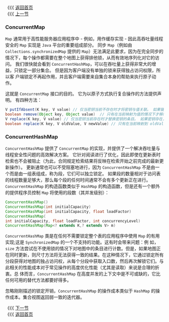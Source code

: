 《《《 [返回首页](../README.md)       <br/>
《《《 [上一节](03_SortedMap_and_NavigableMap.md)

### ConcurrentMap

`Map` 通常用于高性能服务器应用程序中 - 例如，用作缓存实现 - 因此高吞吐量线程安全的 `Map` 实现是 `Java` 平台的重要组成部分。 同步 `Map`（例如由 
`Collections.synchronizedMap` 提供的 `Map`）无法满足此要求，因为在完全同步的情况下，每个操作都需要在整个地图上获得排他锁，从而有效地序列化对它的访
问。 我们很快就会看到 `ConcurrentHashMap`，可以在吞吐量上获得非常大的增益，只锁定一部分集合。 但是因为客户端没有单独的锁来获得独占访问权限，所以客
户端锁定不再起作用，并且客户端需要来自集合本身的帮助来执行原子动作。

这就是 `ConcurrentMap` 接口的目的。 它为以原子方式执行复合操作的方法提供声明。 有四种方法：

```java
V putIfAbsent(K key, V value) // 仅当密钥当前不存在时才将密钥与值关联。 如果键存在，则返回旧值（可以为空），否则返回 null
boolean remove(Object key, Object value)  // 只有在当前映射为值的情况下才移除键。 如果该值已删除，则返回 true，否则返回 false
V replace(K key, V value) // 仅当密钥当前存在时才替换密钥的条目。 如果密钥存在，则返回旧值（可以为 null），否则返回 null
boolean replace(K key, V oldValue, V newValue) // 只有在当前映射到 oldValue 的情况下才替换键的条目。 如果值被替换则返回 true，否则返回 false
```

### ConcurrentHashMap
 
`ConcurrentHashMap` 提供了 `ConcurrentMap` 的实现，并提供了一个解决吞吐量与线程安全性问题的高效解决方案。 它针对阅读进行了优化，因此即使在更新表时
检索也不会被阻止（为此，合同规定检索结果将反映在检索开始之前完成的最新更新操作）。 更新通常也可以不受阻塞地进行，因为 `ConcurrentHashMap` 不是由一
个而是由一组表组成，称为段，它们可以独立锁定。 如果段的数量相对于访问表的线程数量足够大，那么每个段的任何时间通常不会有多个更新正在进行。
`ConcurrentHashMap` 的构造函数类似于 `HashMap` 的构造函数，但是还有一个额外的提供程序员控制 `Map` 将使用的段数（其并发级别）：

```java
ConcurrentHashMap()
ConcurrentHashMap(int initialCapacity)
ConcurrentHashMap(int initialCapacity, float loadFactor)
ConcurrentHashMap(
int initialCapacity, float loadFactor, int concurrencyLevel)
ConcurrentHashMap(Map<? extends K,? extends V> m)
```

`ConcurrentHashMap` 类是在任何不需要锁定整个表的应用程序中使用 `Map` 的有用实现;这是 `SynchronizedMap` 的一个不支持的功能。这有时会带来问题：例
如，`size` 方法尝试在不使用锁的情况下对地图中的条目进行计数。但是，如果地图正在同时更新，则尺寸方法将无法获得一致的结果。在这种情况下，它通过锁定所有
分段获得对地图的独占访问权，从每个分段中获取入口数，然后再次解锁它们。与此相关的性能成本对于常见操作的高度优化性能（尤其是读取）来说是合理的折衷。总
体而言，`ConcurrentHashMap` 在高度并发的上下文中是不可或缺的，它比任何可用的替代方法都要好得多。

忽略刚刚描述的锁定开销，`ConcurrentHashMap` 的操作成本类似于 `HashMap` 的操作成本。集合视图返回弱一致的迭代器。

《《《 [下一节](05_ConcurrentNavigableMap.md)      <br/>
《《《 [返回首页](../README.md)
